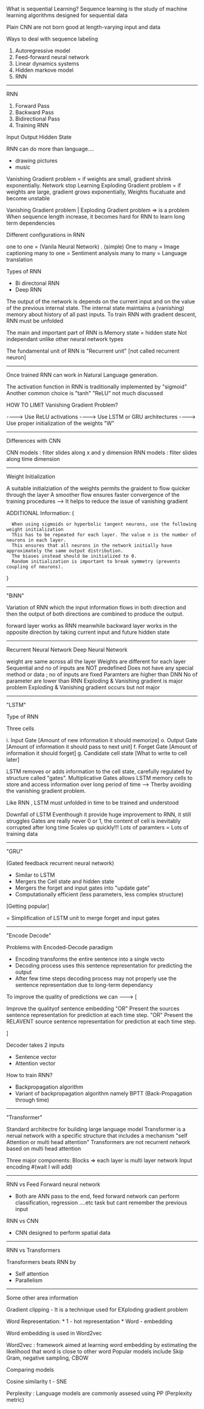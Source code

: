 What is sequential Learning?
Sequence learning is the study of machine learning algorithms designed for sequential data


Plain CNN are not born good at length-varying input and data

 
Ways to deal with sequence labeling

1. Autoregressive model
2. Feed-forward neural network
3. Linear dynamics systems
4. Hidden markove model
5. RNN

----------------------------------------------------------------------------------------------------------------------------
RNN

1. Forward Pass
2. Backward Pass
3. Bidirectional Pass
4. Training RNN

Input
Output 
Hidden State

RNN can do more than language.... 
  - drawing pictures
  - music  


Vanishing Gradient problem = if weights are small, gradient shrink exponentially. Network stop Learning
Exploding Gradient problem = if weights are large, gradient grows exponentially, Weights flucatuate and become unstable


Vanishing Gradient problem | Exploding Gradient problem => is a problem 
When sequence length increase, it becomes hard for RNN to learn long term dependencies

Different configurations in RNN

one to one = (Vanila Neural Network) . (simple)
One to many = Image captioning
many to one = Sentiment analysis
many to many = Language translation


Types of RNN
- Bi directonal RNN
- Deep RNN


The output of the network is depends on the current input and on the value of the previous internal state.
The internal state maintains a (vanishing) memory about history of all past inputs.
To train RNN with gradient descent, RNN must be unfolded

The main and important part of RNN is
        Memory state = hidden state
        Not independant unlike other neural network types

The fundamental unit of RNN is "Recurrent unit" [not called recurrent neuron]

------------------------------------------------------------------------------------------------------------------------------------

Once trained RNN can work in Natural Language generation.


The activation function in RNN is traditionally implemented by "sigmoid" 
Another common choice is "tanh"
"ReLU" not much discussed


HOW TO LIMIT Vanishing Gradient Problem?

  ----> Use ReLU activations
  ----> Use LSTM or GRU architectures
  ----> Use proper initialization of the weights "W"

-------------------------------------------------------------------------------------------------------------------------------------

Differences with CNN

CNN models : filter slides along x and y dimension
RNN models : fliter slides along time dimension


-------------------------------------------------------------------------------------------------------------------------------------

Weight Initialization


A suitable initialziation of the weights permits the graident to flow quicker through the layer
A smoother flow ensures faster convergence of the training procedures --> It helps to reduce the issue of vanishing gradient


ADDITIONAL Information: {

      When using sigmoids or hyperbolic tangent neurons, use the following weight initialization
      This has to be repeated for each layer. The value n is the number of neurons in each layer.
      This ensures that all neurons in the network initially have approximately the same output distribution.
      The biases instead should be initialized to 0.
      Random initialization is important to break symmetry (prevents coupling of neurons).
}

-------------------------------------------------------------------------------------------------------------------------------------

"BiNN"

Variation of RNN which the input information flows in both direction and then the output of both directions are combined to produce the output.

forward layer works as RNN
meanwhile backward layer works in the opposite direction by taking current input and future hidden state


-----------------------------------------------------------------------------------------------------------------------------------



Recurrent Neural Network                                Deep Neural Network

weight are same across all the layer                    Weights are different for each layer
Sequential and no of inputs are NOT predefined          Does not have any special method or data ; no of inputs are fixed
Paramters are higher than DNN                           No of parameter are lower than RNN
Exploding & Vanishing gradient is major problem         Exploding & Vanishing gradient occurs but not major



-----------------------------------------------------------------------------------------------------------
"LSTM"


Type of RNN 

Three cells 

  i. Input Gate  [Amount of new information it should memorize]
  o. Output Gate [Amount of     information it should pass to next unit]
  f. Forget Gate [Amount of     information it should forget]
  g. Candidate cell state [What to write to cell later]
  

LSTM removes or adds information to the cell state, carefully regulated by structure called "gates".
Multiplicative Gates allows LSTM memory cells to store and access information over long period of time --> Therby avoiding the vanishing gradient problem.

Like RNN , LSTM must unfolded in time to be trained and understood


Downfall of LSTM
    Eventhough it provide huge improvement to RNN, it still struggles
    Gates are really never 0 or 1, the content of cell is inevitably corrupted after long time 
    Scales up quickly!!! Lots of paramters = Lots of training data



---------------------------------------------------------------------------------------------------------------------------

"GRU"


(Gated feedback recurrent neural network)

  * Similar to LSTM
  * Mergers the Cell state and hidden state
  * Mergers the forget and input gates into "update gate"
  * Computationally efficient (less parameters, less complex structure)

[Getting popular] 


<GRU> = Simplification of LSTM unit to merge forget and input gates

----------------------------------------------------------------------------------------------------------------------------

"Encode Decode"


Problems with Encoded-Decode paradigm

* Encoding transforms the entire sentence into a single vecto
* Decoding process uses this sentence representation for predicting the output
* After few time steps decoding process may not properly use the sentence representation due to long-term dependancy


To improve the quality of predictions we can ---> [
    
  Improve the qualityof sentence embedding "OR"
  Present the sources sentence representation for prediction at each time step. "OR"
  Present the RELAVENT source sentence representation for prediction at each time step.

]


Decoder takes 2 inputs
- Sentence vector
- Attention vector


How to train RNN?
- Backpropagation algorithm
- Variant of backpropagation algorithm namely BPTT (Back-Propagation through time)

----------------------------------------------------------------------------------------------------------------------------

"Transformer"


Standard architectre for building large language model
Transformer is a nerual network with a specific structure that includes a mechanism "self Attention or multi head attention"
Transformers are not recurrent network based on multi head attention

Three major components:
  Blocks => each layer is multi layer network 
  Input encoding 
  #(wait I will add)

---------------------------------------------------------------------------------------------------------------------------------

RNN vs Feed Forward neural network 
- Both are ANN pass to the end, feed forward network can perform classification, regression ....etc  task but cant remember the previous input

RNN vs CNN
- CNN designed to perform spatial data

----------------------------------------------------------------------------------------------------------------

RNN vs Transformers 

Transformers beats RNN by
  - Self attention
  - Parallelism

-----------------------------------------------------------------------------------------------------------------------

Some other area information

Gradient clipping - It is a technique used for EXploding gradient problem


Word Representation:
    * 1 - hot representation
    * Word - embedding



Word embedding is used in Word2vec

Word2vec : framework aimed at learning word embedding by estimating the likelihood that word is close to other word
            Popular models include Skip Gram, negative sampling, CBOW

Comparing models

Cosine similarity
t - SNE 


Perplexity : Language models are commonly assesed using PP (Perplexity metric)